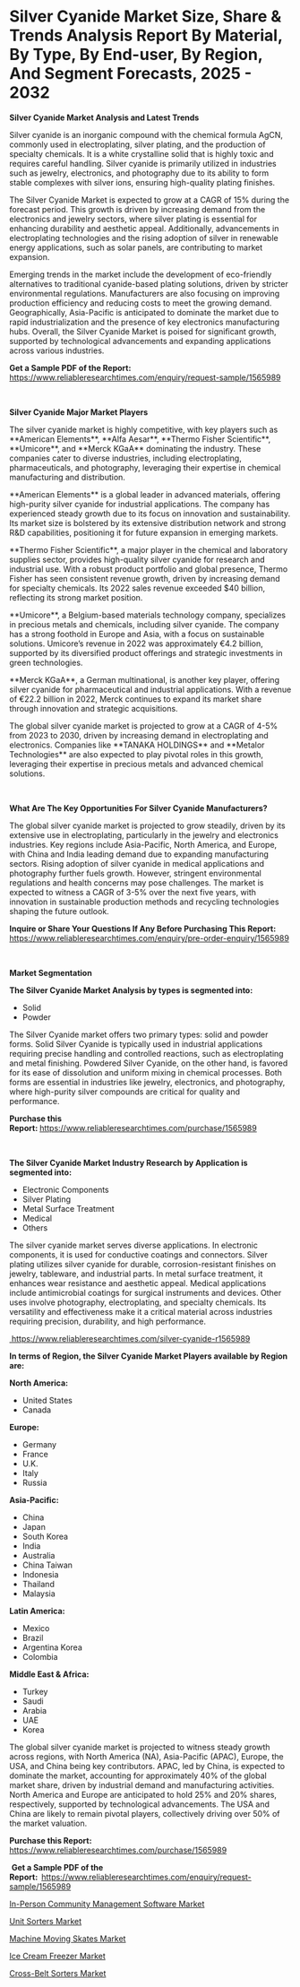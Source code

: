 <p><h1>Silver Cyanide Market Size, Share & Trends Analysis Report By Material, By Type, By End-user, By Region, And Segment Forecasts, 2025 - 2032</h1></p><p><strong>Silver Cyanide Market Analysis and Latest Trends</strong></p>
<p><p>Silver cyanide is an inorganic compound with the chemical formula AgCN, commonly used in electroplating, silver plating, and the production of specialty chemicals. It is a white crystalline solid that is highly toxic and requires careful handling. Silver cyanide is primarily utilized in industries such as jewelry, electronics, and photography due to its ability to form stable complexes with silver ions, ensuring high-quality plating finishes.</p><p>The Silver Cyanide Market is expected to grow at a CAGR of 15% during the forecast period. This growth is driven by increasing demand from the electronics and jewelry sectors, where silver plating is essential for enhancing durability and aesthetic appeal. Additionally, advancements in electroplating technologies and the rising adoption of silver in renewable energy applications, such as solar panels, are contributing to market expansion.</p><p>Emerging trends in the market include the development of eco-friendly alternatives to traditional cyanide-based plating solutions, driven by stricter environmental regulations. Manufacturers are also focusing on improving production efficiency and reducing costs to meet the growing demand. Geographically, Asia-Pacific is anticipated to dominate the market due to rapid industrialization and the presence of key electronics manufacturing hubs. Overall, the Silver Cyanide Market is poised for significant growth, supported by technological advancements and expanding applications across various industries.</p></p>
<p><strong>Get a Sample PDF of the Report:&nbsp;</strong> <a href="https://www.reliableresearchtimes.com/enquiry/request-sample/1565989?utm_campaign=2176&utm_medium=2&utm_source=Github&utm_content=ia&utm_term=25012025&utm_id=silver-cyanide">https://www.reliableresearchtimes.com/enquiry/request-sample/1565989</a></p>
<p>&nbsp;</p>
<p><strong>Silver Cyanide Major Market Players</strong></p>
<p><p>The silver cyanide market is highly competitive, with key players such as **American Elements**, **Alfa Aesar**, **Thermo Fisher Scientific**, **Umicore**, and **Merck KGaA** dominating the industry. These companies cater to diverse industries, including electroplating, pharmaceuticals, and photography, leveraging their expertise in chemical manufacturing and distribution.</p><p>**American Elements** is a global leader in advanced materials, offering high-purity silver cyanide for industrial applications. The company has experienced steady growth due to its focus on innovation and sustainability. Its market size is bolstered by its extensive distribution network and strong R&D capabilities, positioning it for future expansion in emerging markets.</p><p>**Thermo Fisher Scientific**, a major player in the chemical and laboratory supplies sector, provides high-quality silver cyanide for research and industrial use. With a robust product portfolio and global presence, Thermo Fisher has seen consistent revenue growth, driven by increasing demand for specialty chemicals. Its 2022 sales revenue exceeded $40 billion, reflecting its strong market position.</p><p>**Umicore**, a Belgium-based materials technology company, specializes in precious metals and chemicals, including silver cyanide. The company has a strong foothold in Europe and Asia, with a focus on sustainable solutions. Umicore’s revenue in 2022 was approximately €4.2 billion, supported by its diversified product offerings and strategic investments in green technologies.</p><p>**Merck KGaA**, a German multinational, is another key player, offering silver cyanide for pharmaceutical and industrial applications. With a revenue of €22.2 billion in 2022, Merck continues to expand its market share through innovation and strategic acquisitions.</p><p>The global silver cyanide market is projected to grow at a CAGR of 4-5% from 2023 to 2030, driven by increasing demand in electroplating and electronics. Companies like **TANAKA HOLDINGS** and **Metalor Technologies** are also expected to play pivotal roles in this growth, leveraging their expertise in precious metals and advanced chemical solutions.</p></p>
<p>&nbsp;</p>
<p><strong>What Are The Key Opportunities For Silver Cyanide Manufacturers?</strong></p>
<p><p>The global silver cyanide market is projected to grow steadily, driven by its extensive use in electroplating, particularly in the jewelry and electronics industries. Key regions include Asia-Pacific, North America, and Europe, with China and India leading demand due to expanding manufacturing sectors. Rising adoption of silver cyanide in medical applications and photography further fuels growth. However, stringent environmental regulations and health concerns may pose challenges. The market is expected to witness a CAGR of 3-5% over the next five years, with innovation in sustainable production methods and recycling technologies shaping the future outlook.</p></p>
<p><strong>Inquire or Share Your Questions If Any Before Purchasing This Report:</strong> <a href="https://www.reliableresearchtimes.com/enquiry/pre-order-enquiry/1565989?utm_campaign=2176&utm_medium=2&utm_source=Github&utm_content=ia&utm_term=25012025&utm_id=silver-cyanide">https://www.reliableresearchtimes.com/enquiry/pre-order-enquiry/1565989</a></p>
<p>&nbsp;</p>
<p><strong>Market Segmentation</strong></p>
<p><strong>The Silver Cyanide Market Analysis by types is segmented into:</strong></p>
<p><ul><li>Solid</li><li>Powder</li></ul></p>
<p><p>The Silver Cyanide market offers two primary types: solid and powder forms. Solid Silver Cyanide is typically used in industrial applications requiring precise handling and controlled reactions, such as electroplating and metal finishing. Powdered Silver Cyanide, on the other hand, is favored for its ease of dissolution and uniform mixing in chemical processes. Both forms are essential in industries like jewelry, electronics, and photography, where high-purity silver compounds are critical for quality and performance.</p></p>
<p><strong>Purchase this Report:&nbsp;</strong><a href="https://www.reliableresearchtimes.com/purchase/1565989?utm_campaign=2176&utm_medium=2&utm_source=Github&utm_content=ia&utm_term=25012025&utm_id=silver-cyanide">https://www.reliableresearchtimes.com/purchase/1565989</a></p>
<p>&nbsp;</p>
<p><strong>The Silver Cyanide Market Industry Research by Application is segmented into:</strong></p>
<p><ul><li>Electronic Components</li><li>Silver Plating</li><li>Metal Surface Treatment</li><li>Medical</li><li>Others</li></ul></p>
<p><p>The silver cyanide market serves diverse applications. In electronic components, it is used for conductive coatings and connectors. Silver plating utilizes silver cyanide for durable, corrosion-resistant finishes on jewelry, tableware, and industrial parts. In metal surface treatment, it enhances wear resistance and aesthetic appeal. Medical applications include antimicrobial coatings for surgical instruments and devices. Other uses involve photography, electroplating, and specialty chemicals. Its versatility and effectiveness make it a critical material across industries requiring precision, durability, and high performance.</p></p>
<p><a href="https://www.reliableresearchtimes.com/silver-cyanide-r1565989?utm_campaign=2176&utm_medium=2&utm_source=Github&utm_content=ia&utm_term=25012025&utm_id=silver-cyanide">&nbsp;https://www.reliableresearchtimes.com/silver-cyanide-r1565989</a></p>
<p><strong>In terms of Region, the Silver Cyanide Market Players available by Region are:</strong></p>
<p>
    <p> <strong> North America: </strong>
        <ul>
            <li>United States</li>
            <li>Canada</li>
        </ul>
        </p> 
    <p> <strong> Europe: </strong>
        <ul>
            <li>Germany</li>
            <li>France</li>
            <li>U.K.</li>
            <li>Italy</li>
            <li>Russia</li>
        </ul>
        </p> 
    <p> <strong> Asia-Pacific: </strong>
        <ul>
            <li>China</li>
            <li>Japan</li>
            <li>South Korea</li>
            <li>India</li>
            <li>Australia</li>
            <li>China Taiwan</li>
            <li>Indonesia</li>
            <li>Thailand</li>
            <li>Malaysia</li>
        </ul>
        </p> 
    <p> <strong> Latin America: </strong>
        <ul>
            <li>Mexico</li>
            <li>Brazil</li>
            <li>Argentina Korea</li>
            <li>Colombia</li>
        </ul>
        </p> 
    <p> <strong> Middle East & Africa: </strong>
        <ul>
            <li>Turkey</li>
            <li>Saudi</li>
            <li>Arabia</li>
            <li>UAE</li>
            <li>Korea</li>
        </ul>
    </p>
    </p>
<p><p>The global silver cyanide market is projected to witness steady growth across regions, with North America (NA), Asia-Pacific (APAC), Europe, the USA, and China being key contributors. APAC, led by China, is expected to dominate the market, accounting for approximately 40% of the global market share, driven by industrial demand and manufacturing activities. North America and Europe are anticipated to hold 25% and 20% shares, respectively, supported by technological advancements. The USA and China are likely to remain pivotal players, collectively driving over 50% of the market valuation.</p></p>
<p><strong>Purchase this Report: </strong><a href="https://www.reliableresearchtimes.com/purchase/1565989?utm_campaign=2176&utm_medium=2&utm_source=Github&utm_content=ia&utm_term=25012025&utm_id=silver-cyanide">https://www.reliableresearchtimes.com/purchase/1565989</a></p>
<p>&nbsp;<strong>Get a Sample PDF of the Report:&nbsp;&nbsp;</strong><a href="https://www.reliableresearchtimes.com/enquiry/request-sample/1565989?utm_campaign=2176&utm_medium=2&utm_source=Github&utm_content=ia&utm_term=25012025&utm_id=silver-cyanide">https://www.reliableresearchtimes.com/enquiry/request-sample/1565989</a></p>
<p><strong></strong></p>
<p><p><a href="https://www.linkedin.com/pulse/in-depth-in-person-community-management-software-market-gcqef?utm_campaign=2176&utm_medium=2&utm_source=Github&utm_content=ia&utm_term=25012025&utm_id=silver-cyanide">In-Person Community Management Software Market</a></p><p><a href="https://www.linkedin.com/pulse/market-trends-unit-sorters-industry-current-size-share-forecast-yaptf?utm_campaign=2176&utm_medium=2&utm_source=Github&utm_content=ia&utm_term=25012025&utm_id=silver-cyanide">Unit Sorters Market</a></p><p><a href="https://www.linkedin.com/pulse/machine-moving-skatesmarket-analysis-forecastinggrowth-gkjcf?utm_campaign=2176&utm_medium=2&utm_source=Github&utm_content=ia&utm_term=25012025&utm_id=silver-cyanide">Machine Moving Skates Market</a></p><p><a href="https://www.linkedin.com/pulse/growth-forecast-ice-cream-freezer-market-56-cagr-2025-2032-yi0oc?utm_campaign=2176&utm_medium=2&utm_source=Github&utm_content=ia&utm_term=25012025&utm_id=silver-cyanide">Ice Cream Freezer Market</a></p><p><a href="https://www.linkedin.com/pulse/cross-belt-sorters-market-overview-global-trends-future-prospects-zz1lc?utm_campaign=2176&utm_medium=2&utm_source=Github&utm_content=ia&utm_term=25012025&utm_id=silver-cyanide">Cross-Belt Sorters Market</a></p></p>